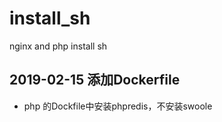 # install_sh
nginx and php install sh





## 2019-02-15 添加Dockerfile
* php 的Dockfile中安装phpredis，不安装swoole

